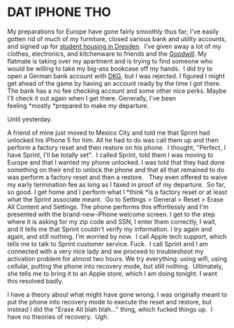 <!--
slug: dat-iphone-tho
date: Tue Aug 27 2013 17:46:00 GMT-0700 (Pacific Daylight Time)
tags: iphone, sprint, craigslist, moving, europe, activation, restore, reset, recovery mode, activate, apple, unlock
title: DAT IPHONE THO
id: 59540689215
link: http://blog.mhgbrown.is/post/59540689215/dat-iphone-tho
raw: {"type":"text","blog_name":"mhgbrown-writing","blog":{"name":"mhgbrown-writing","title":"","description":"","url":"http://blog.mhgbrown.is/","uuid":"t:ePEJSJNMnTiNT1c2s-GWmw","updated":1455741575},"id":59540689215,"post_url":"http://blog.mhgbrown.is/post/59540689215/dat-iphone-tho","slug":"dat-iphone-tho","date":"2013-08-28 00:46:00 GMT","timestamp":1377650760,"state":"published","format":"html","reblog_key":"sQHYRL9N","tags":["iphone","sprint","craigslist","moving","europe","activation","restore","reset","recovery mode","activate","apple","unlock"],"short_url":"https://tmblr.co/ZYX4lqtSvj4-","summary":"DAT IPHONE THO","is_blocks_post_format":false,"recommended_source":null,"recommended_color":null,"note_count":0,"title":"DAT IPHONE THO","body":"<p>My preparations for Europe have gone fairly smoothly thus far; I&rsquo;ve easily gotten rid of much of my furniture, closed various bank and utility accounts, and signed up for <a href=\"http://www.studentenwerk-dresden.de/wohnen/\">student housing in Dresden</a>.  I&rsquo;ve given away a lot of my clothes, electronics, and kitchenware to friends and the <a href=\"http://sfgoodwill.org\">Goodwill</a>. My flatmate is taking over my apartment and is trying to find someone who would be willing to take my big-ass bookcase off my hands.  I did try to open a German bank account with <a href=\"https://www.dkb.de/%E2%80%8E\">DKG</a>, but I was rejected. I figured I might get ahead of the game by having an account ready by the time I got there. The bank has a no fee checking account and some other nice perks. Maybe I&rsquo;ll check it out again when I get there. Generally, I&rsquo;ve been feeling <em>mostly </em>prepared to make my departure.  </p>\n<p>Until yesterday.</p>\n<p>A friend of mine just moved to Mexico City and told me that Sprint had unlocked his iPhone 5 for him. All he had to do was call them up and then perform a factory reset and then restore on his phone.  I thought, &ldquo;Perfect, I have Sprint, I&rsquo;ll be totally set&rdquo;.  I called Sprint, told them I was moving to Europe and that I wanted my phone unlocked. I was told that they had done something on their end to unlock the phone and that all that remained to do was perform a factory reset and then a restore.   They even offered to waive my early termination fee as long as I faxed in proof of my departure.  So far, so good. I get home and I perform what I <em>think </em>is a factory reset or at least what the Sprint associate meant.  Go to Settings &gt; General &gt; Reset &gt; Erase All Content and Settings. The phone performs this effortlessly and I&rsquo;m presented with the brand-new-iPhone welcome screen. I get to the step where it is asking for my zip code and SSN, I enter them correctly, I wait, and it tells me that Sprint couldn&rsquo;t verify my information. I try again and again, and still nothing. I&rsquo;m worried by now.  I call Apple tech support, which tells me to talk to Sprint customer service. Fuck.  I call Sprint and I am connected with a very nice lady and we proceed to troubleshoot my activation problem for almost two hours. We try everything: using wifi, using cellular, putting the phone into recovery mode, but still nothing.  Ultimately, she tells me to bring it to an Apple store, which I am doing tonight. I want this resolved badly.</p>\n<p>I have a theory about what might have gone wrong. I was originally meant to put the phone into recovery mode to execute the reset and restore, but instead I did the &ldquo;Erase All blah blah&hellip;&rdquo; thing, which fucked things up.  I have no theories of recovery.  Ugh.</p>","reblog":{"comment":"<p>My preparations for Europe have gone fairly smoothly thus far; I’ve easily gotten rid of much of my furniture, closed various bank and utility accounts, and signed up for <a href=\"http://www.studentenwerk-dresden.de/wohnen/\">student housing in Dresden</a>.  I’ve given away a lot of my clothes, electronics, and kitchenware to friends and the <a href=\"http://sfgoodwill.org\">Goodwill</a>. My flatmate is taking over my apartment and is trying to find someone who would be willing to take my big-ass bookcase off my hands.  I did try to open a German bank account with <a href=\"https://www.dkb.de/%E2%80%8E\">DKG</a>, but I was rejected. I figured I might get ahead of the game by having an account ready by the time I got there. The bank has a no fee checking account and some other nice perks. Maybe I’ll check it out again when I get there. Generally, I’ve been feeling <em>mostly </em>prepared to make my departure.  </p>\n<p>Until yesterday.</p>\n<p>A friend of mine just moved to Mexico City and told me that Sprint had unlocked his iPhone 5 for him. All he had to do was call them up and then perform a factory reset and then restore on his phone.  I thought, “Perfect, I have Sprint, I’ll be totally set”.  I called Sprint, told them I was moving to Europe and that I wanted my phone unlocked. I was told that they had done something on their end to unlock the phone and that all that remained to do was perform a factory reset and then a restore.   They even offered to waive my early termination fee as long as I faxed in proof of my departure.  So far, so good. I get home and I perform what I <em>think </em>is a factory reset or at least what the Sprint associate meant.  Go to Settings &gt; General &gt; Reset &gt; Erase All Content and Settings. The phone performs this effortlessly and I’m presented with the brand-new-iPhone welcome screen. I get to the step where it is asking for my zip code and SSN, I enter them correctly, I wait, and it tells me that Sprint couldn’t verify my information. I try again and again, and still nothing. I’m worried by now.  I call Apple tech support, which tells me to talk to Sprint customer service. Fuck.  I call Sprint and I am connected with a very nice lady and we proceed to troubleshoot my activation problem for almost two hours. We try everything: using wifi, using cellular, putting the phone into recovery mode, but still nothing.  Ultimately, she tells me to bring it to an Apple store, which I am doing tonight. I want this resolved badly.</p>\n<p>I have a theory about what might have gone wrong. I was originally meant to put the phone into recovery mode to execute the reset and restore, but instead I did the “Erase All blah blah…” thing, which fucked things up.  I have no theories of recovery.  Ugh.</p>","tree_html":""},"trail":[{"blog":{"name":"mhgbrown-writing","active":true,"theme":{"header_full_width":2448,"header_full_height":3264,"header_focus_width":2048,"header_focus_height":1152,"avatar_shape":"circle","background_color":"#FAFAFA","body_font":"Helvetica Neue","header_bounds":"997,2351,2266,96","header_image":"https://static.tumblr.com/4b23ec7fb988076e81306480748de0b1/aqgwfuh/OUkncja1l/tumblr_static_5q6zyxvvxkco0k440g4kokosg.jpg","header_image_focused":"https://static.tumblr.com/4b23ec7fb988076e81306480748de0b1/aqgwfuh/SPuncja1u/tumblr_static_tumblr_static_5q6zyxvvxkco0k440g4kokosg_focused_v3.jpg","header_image_scaled":"https://static.tumblr.com/4b23ec7fb988076e81306480748de0b1/aqgwfuh/OUkncja1l/tumblr_static_5q6zyxvvxkco0k440g4kokosg_2048_v2.jpg","header_stretch":true,"link_color":"#529ECC","show_avatar":true,"show_description":true,"show_header_image":true,"show_title":true,"title_color":"#444444","title_font":"Gibson","title_font_weight":"bold"},"share_likes":false,"share_following":false,"can_be_followed":true},"post":{"id":"59540689215"},"content_raw":"<p>My preparations for Europe have gone fairly smoothly thus far; I’ve easily gotten rid of much of my furniture, closed various bank and utility accounts, and signed up for <a href=\"http://www.studentenwerk-dresden.de/wohnen/\">student housing in Dresden</a>.  I’ve given away a lot of my clothes, electronics, and kitchenware to friends and the <a href=\"http://sfgoodwill.org\">Goodwill</a>. My flatmate is taking over my apartment and is trying to find someone who would be willing to take my big-ass bookcase off my hands.  I did try to open a German bank account with <a href=\"https://www.dkb.de/%E2%80%8E\">DKG</a>, but I was rejected. I figured I might get ahead of the game by having an account ready by the time I got there. The bank has a no fee checking account and some other nice perks. Maybe I’ll check it out again when I get there. Generally, I’ve been feeling <em>mostly </em>prepared to make my departure.  </p>\n<p>Until yesterday.</p>\n<p>A friend of mine just moved to Mexico City and told me that Sprint had unlocked his iPhone 5 for him. All he had to do was call them up and then perform a factory reset and then restore on his phone.  I thought, “Perfect, I have Sprint, I’ll be totally set”.  I called Sprint, told them I was moving to Europe and that I wanted my phone unlocked. I was told that they had done something on their end to unlock the phone and that all that remained to do was perform a factory reset and then a restore.   They even offered to waive my early termination fee as long as I faxed in proof of my departure.  So far, so good. I get home and I perform what I <em>think </em>is a factory reset or at least what the Sprint associate meant.  Go to Settings &gt; General &gt; Reset &gt; Erase All Content and Settings. The phone performs this effortlessly and I’m presented with the brand-new-iPhone welcome screen. I get to the step where it is asking for my zip code and SSN, I enter them correctly, I wait, and it tells me that Sprint couldn’t verify my information. I try again and again, and still nothing. I’m worried by now.  I call Apple tech support, which tells me to talk to Sprint customer service. Fuck.  I call Sprint and I am connected with a very nice lady and we proceed to troubleshoot my activation problem for almost two hours. We try everything: using wifi, using cellular, putting the phone into recovery mode, but still nothing.  Ultimately, she tells me to bring it to an Apple store, which I am doing tonight. I want this resolved badly.</p>\n<p>I have a theory about what might have gone wrong. I was originally meant to put the phone into recovery mode to execute the reset and restore, but instead I did the “Erase All blah blah…” thing, which fucked things up.  I have no theories of recovery.  Ugh.</p>","content":"<p>My preparations for Europe have gone fairly smoothly thus far; I&rsquo;ve easily gotten rid of much of my furniture, closed various bank and utility accounts, and signed up for <a href=\"http://www.studentenwerk-dresden.de/wohnen/\">student housing in Dresden</a>. &nbsp;I&rsquo;ve given away a lot of my clothes, electronics, and kitchenware to friends and the <a href=\"http://sfgoodwill.org\">Goodwill</a>. My flatmate is taking over my apartment and is trying to find someone who would be willing to take my big-ass bookcase off my hands. &nbsp;I did try to open a German bank account with <a href=\"https://www.dkb.de/%E2%80%8E\">DKG</a>, but I was rejected. I figured I might get ahead of the game by having an account ready by the time I got there. The bank has a no fee checking account and some other nice perks. Maybe I&rsquo;ll check it out again when I get there. Generally, I&rsquo;ve been feeling&nbsp;<em>mostly&nbsp;</em>prepared to make my departure. &nbsp;</p>\n<p>Until yesterday.</p>\n<p>A friend of mine just moved to Mexico City and told me that Sprint had unlocked his iPhone 5 for him. All he had to do was call them up and then perform a factory reset and then restore on his phone. &nbsp;I thought, &ldquo;Perfect, I have Sprint, I&rsquo;ll be totally set&rdquo;. &nbsp;I called Sprint, told them I was moving to Europe and that I wanted my phone unlocked. I was told that they had done something on their end to unlock the phone and that all that remained to do was perform a factory reset and then a restore. &nbsp; They even offered to waive my early termination fee as long as I faxed in proof of my departure. &nbsp;So far, so good. I get home and I perform what I&nbsp;<em>think&nbsp;</em>is a factory reset or at least what the Sprint associate meant. &nbsp;Go to Settings &gt; General &gt; Reset &gt; Erase All Content and Settings. The phone performs this effortlessly and I&rsquo;m presented with the brand-new-iPhone welcome screen. I get to the step where it is asking for my zip code and SSN, I enter them correctly, I wait, and it tells me that Sprint couldn&rsquo;t verify my information. I try again and again, and still nothing. I&rsquo;m worried by now. &nbsp;I call Apple tech support, which tells me to talk to Sprint customer service. Fuck. &nbsp;I call Sprint and I am connected with a very nice lady and we proceed to troubleshoot my activation problem for almost two hours. We try everything: using wifi, using cellular, putting the phone into recovery mode, but still nothing. &nbsp;Ultimately, she tells me to bring it to an Apple store, which I am doing tonight. I want this resolved badly.</p>\n<p>I have a theory about what might have gone wrong. I was originally meant to put the phone into recovery mode to execute the reset and restore, but instead I did the &ldquo;Erase All blah blah&hellip;&rdquo; thing, which fucked things up. &nbsp;I have no theories of recovery. &nbsp;Ugh.</p>","is_current_item":true,"is_root_item":true}],"can_like":false,"can_reblog":false,"can_send_in_message":true,"can_reply":false,"display_avatar":true}
publish: 2013-08-027
-->


DAT IPHONE THO
==============

My preparations for Europe have gone fairly smoothly thus far; I've
easily gotten rid of much of my furniture, closed various bank and
utility accounts, and signed up for [student housing in
Dresden](http://www.studentenwerk-dresden.de/wohnen/).  I've given away
a lot of my clothes, electronics, and kitchenware to friends and the
[Goodwill](http://sfgoodwill.org). My flatmate is taking over my
apartment and is trying to find someone who would be willing to take my
big-ass bookcase off my hands.  I did try to open a German bank account
with [DKG](https://www.dkb.de/%E2%80%8E), but I was rejected. I figured
I might get ahead of the game by having an account ready by the time I
got there. The bank has a no fee checking account and some other nice
perks. Maybe I'll check it out again when I get there. Generally, I've
been feeling *mostly *prepared to make my departure.  

Until yesterday.

A friend of mine just moved to Mexico City and told me that Sprint had
unlocked his iPhone 5 for him. All he had to do was call them up and
then perform a factory reset and then restore on his phone.  I thought,
"Perfect, I have Sprint, I'll be totally set".  I called Sprint, told
them I was moving to Europe and that I wanted my phone unlocked. I was
told that they had done something on their end to unlock the phone and
that all that remained to do was perform a factory reset and then a
restore.   They even offered to waive my early termination fee as long
as I faxed in proof of my departure.  So far, so good. I get home and I
perform what I *think *is a factory reset or at least what the Sprint
associate meant.  Go to Settings \> General \> Reset \> Erase All
Content and Settings. The phone performs this effortlessly and I'm
presented with the brand-new-iPhone welcome screen. I get to the step
where it is asking for my zip code and SSN, I enter them correctly, I
wait, and it tells me that Sprint couldn't verify my information. I try
again and again, and still nothing. I'm worried by now.  I call Apple
tech support, which tells me to talk to Sprint customer service. Fuck.
 I call Sprint and I am connected with a very nice lady and we proceed
to troubleshoot my activation problem for almost two hours. We try
everything: using wifi, using cellular, putting the phone into recovery
mode, but still nothing.  Ultimately, she tells me to bring it to an
Apple store, which I am doing tonight. I want this resolved badly.

I have a theory about what might have gone wrong. I was originally meant
to put the phone into recovery mode to execute the reset and restore,
but instead I did the "Erase All blah blah..." thing, which fucked
things up.  I have no theories of recovery.  Ugh.

